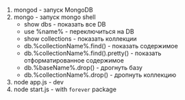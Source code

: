 1. mongod - запуск  MongoDB
2. mongo - запуск mongo shell
	* show dbs - показать все DB
	* use %name% - переключиться на DB
	* show collections - показать коллекции
	* db.%collectionName%.find() - показать содержимое
	* db.%collectionName%.find().pretty() - показать отформатированное содержимое
	* db.%baseName%.drop() - дрогнуть базу
	* db.%collectionName%.drop() - дропнуть коллекцию
3. node app.js - dev
4. node start.js - with `forever` package

